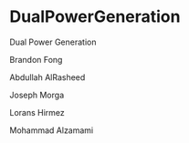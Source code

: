 # DualPowerGeneration
Dual Power Generation

Brandon Fong

Abdullah AlRasheed

Joseph Morga

Lorans Hirmez

Mohammad Alzamami